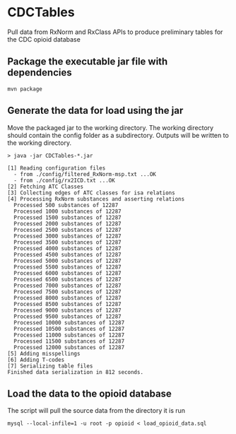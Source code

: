 # CDCTables
Pull data from RxNorm and RxClass APIs to produce preliminary tables for the CDC opioid database

## Package the executable jar file with dependencies
```
mvn package
```

## Generate the data for load using the jar
Move the packaged jar to the working directory.  The working
directory should contain the config folder as a subdirectory.
Outputs will be written to the working directory.
```
> java -jar CDCTables-*.jar

[1] Reading configuration files
  - from ./config/filtered_RxNorm-msp.txt ...OK
  - from ./config/rx2ICD.txt ...OK
[2] Fetching ATC Classes
[3] Collecting edges of ATC classes for isa relations
[4] Processing RxNorm substances and asserting relations
  Processed 500 substances of 12287
  Processed 1000 substances of 12287
  Processed 1500 substances of 12287
  Processed 2000 substances of 12287
  Processed 2500 substances of 12287
  Processed 3000 substances of 12287
  Processed 3500 substances of 12287
  Processed 4000 substances of 12287
  Processed 4500 substances of 12287
  Processed 5000 substances of 12287
  Processed 5500 substances of 12287
  Processed 6000 substances of 12287
  Processed 6500 substances of 12287
  Processed 7000 substances of 12287
  Processed 7500 substances of 12287
  Processed 8000 substances of 12287
  Processed 8500 substances of 12287
  Processed 9000 substances of 12287
  Processed 9500 substances of 12287
  Processed 10000 substances of 12287
  Processed 10500 substances of 12287
  Processed 11000 substances of 12287
  Processed 11500 substances of 12287
  Processed 12000 substances of 12287
[5] Adding misspellings
[6] Adding T-codes
[7] Serializing table files
Finished data serialization in 812 seconds.
```
## Load the data to the opioid database
The script will pull the source data from the directory it is run
```
mysql --local-infile=1 -u root -p opioid < load_opioid_data.sql
```
